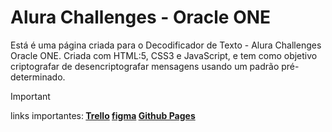 # Alura Challenges - Oracle ONE
Está é uma página criada para o Decodificador de Texto - Alura Challenges Oracle ONE. Criada com HTML:5, CSS3 e JavaScript, e tem como objetivo criptografar de desencriptografar mensagens usando um padrão pré-determinado.

> [!IMPORTANT]
> links importantes:<b>
> [Trello](https://trello.com/b/EmUFmjCv/decodificador-de-texto-alura-challenges-oracle-one)<b>
> [figma](https://www.figma.com/file/tvFEYhVfZTjdJ5P24RGV21/Alura-Challenge---Desafio-1---L%C3%B3gica?type=design&node-id=10-165&mode=design&t=NKo4pa1rCanU20e5-0)
> [Github Pages](https://sandrocgs.github.io/Alura-Challenges-Oracle-ONE/)
